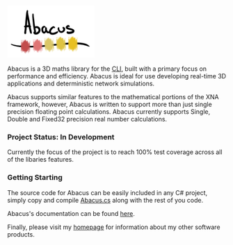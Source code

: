 ![Abacus](/misc/logo.png)

Abacus is a 3D maths library for the [CLI](http://en.wikipedia.org/wiki/Common_Language_Infrastructure), built with a primary focus on performance and efficiency.  Abacus is ideal for use developing real-time 3D applications and deterministic network simulations.

Abacus supports similar features to the mathematical portions of the XNA framework, however, Abacus is written to support more than just single precision floating point calculations.  Abacus currently supports Single, Double and Fixed32 precision real number calculations.

### Project Status: In Development 

Currently the focus of the project is to reach 100% test coverage across all of the libaries features.

### Getting Starting

The source code for Abacus can be easily included in any C# project, simply copy and compile [Abacus.cs](https://raw.github.com/sungiant/abacus/development/source/Abacus.cs) along with the rest of you code.

Abacus's documentation can be found [here](https://github.com/sungiant/abacus/wiki).



Finally, please visit my [homepage](http://www.sungiant.co/#!/Projects) for information about my other software products.
